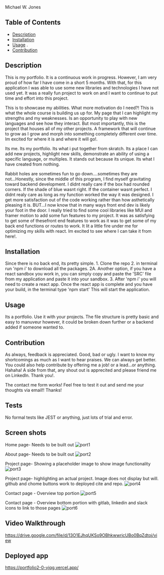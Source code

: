 Michael W. Jones 
  

  ## Table of Contents

  * [Description](#description)
  * [Installation](#installation)
  * [Usage](#usage)
  .
  * [Contribution](#contribution)
  
  ## Description 

  This is my portfolio. It is a continuous work in progress. However, I am very proud of how far I have come in a short 5 months.  With that, for this application I was able to use some new libraries and technologies I have not used yet. It was a really fun project to work on and I want to continue to put time and effort into this project. 

  This is to showcase my abilities. What more motivation do I need?! This is what the whole course is building us up for. My page that I can highlight my strengths and my weaknesses. Is an opportunity to play with new languages and see how they interact. But most importantly, this is the project that houses all of my other projects. A framework that will continue to grow as I grow and morph into something completely different over time. Im excited for where it is and where it will go!.

  Its me. Its my portfolio. Its what i put together from skratch. Its a place I can add new projects, highlight new skills, demonstrate an ability of using a specific language, or multiples. It stands out because its unique. Its what I have created from nothing. 

  Rabbit holes are sometimes fun to go down....sometimes they are not...Honestly, since the middle of this program, I find myself gravitating toward backend development. I didnt really care if the box had rounded corners. If the shade of blue wasnt right. If the container wasnt perfect. I didnt realy care as long as my function worked the way it was designed. I get more satisfaction out of the code working rather than how asthetically pleasing it is. BUT...I now know that in many ways front end dev is likely your foot in the door. I really tried to find some cool libraries like MUI and framer motion to add some fun features to my project. It was as satisfying to get some of thesefront end features to work as it was to get some of my back end functions or routes to work. It lit a little fire under me for optimizing my skills with react. Im excited to see where I can take it from here!.

 

  ## Installation
  Since there is no back end, its pretty simple. 1. Clone the repo 2. in terminal run 'npm i' to download all the packages. 2A. Another option, if you have a react sandbox you work in, you can simply copy and paste the 'SRC' file from my application and paste it into your sandbox. 3.  After 'npm i' you will need to create a react app. Once the react app is complete and you have your build, in the terminal type 'npm start' This will start the application.

  ## Usage

  Its a portfolio. Use it with your projects. The file structure is pretty basic and easy to manuveur however, it could be broken down further or a backend added if someone wanted to. 

  ## Contribution

  As always, feedback is appreciated. Good, bad or ugly. I want to know my shortcomings as much as I want to hear praises. We can always get better. You could also help contribute by offering me a job! or a lead...or anything. Hahaha! A side from that, any shout out is apprecited and please friend me on LinkedIn. Thank you!.

  The contact me form works! Feel free to test it out and send me your thoughts via email!! Thanks!

  ## Tests

  No formal tests like JEST or anything, just lots of trial and error. 

  ## Screen shots
  
  Home page- Needs to be built out
  ![port1](https://user-images.githubusercontent.com/97492542/191790761-1052c88b-085e-47a4-aeec-d1153cefda46.png)

  About page- Needs to be built out
  ![port2](https://user-images.githubusercontent.com/97492542/191790767-9114b9ed-cd9c-4ea8-bcba-0132a6c0dbee.png)

  Project page- Showing a placeholder image to show image functionality
  ![port3](https://user-images.githubusercontent.com/97492542/191790770-2914bb4f-cca0-4e80-a137-1f22f8dc9546.png)

  Project page- highlighting an actual project. Image does not display but will. github and chome buttons work to deployed cite and repo. 
  ![port4](https://user-images.githubusercontent.com/97492542/191790773-6789b0cb-34a4-4e22-9c56-9d35372cac23.png)

  Contact page - Overview top portion
  ![port5](https://user-images.githubusercontent.com/97492542/191790775-7ba35e04-cd5b-4c15-aa64-aa3d5a1ca834.png)

  Contact page - Overview bottom portion with gitlab, linkedin and slack icons to link to those pages
  ![port6](https://user-images.githubusercontent.com/97492542/191790780-be3074bc-73d9-4fe9-81f5-ccb05c9922c2.png)



  ## Video Walkthrough

  https://drive.google.com/file/d/13O1EJhqUKSo9OBhkwwrjcUBo0BqZdtoj/view

  ## Deployed app

  https://portfolio2-0-vjqg.vercel.app/

  
